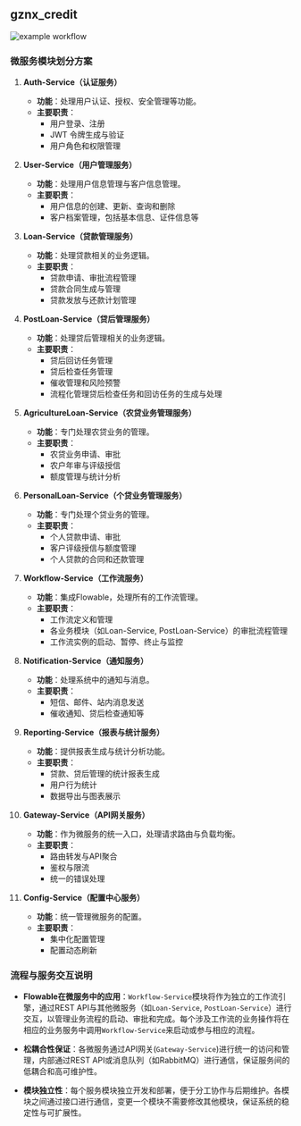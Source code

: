 ## gznx_credit
![example workflow](https://github.com/kurtleee/gznx_credit/actions/workflows/codeql.yml/badge.svg)
### 微服务模块划分方案

1. **Auth-Service（认证服务）**
   - **功能**：处理用户认证、授权、安全管理等功能。
   - **主要职责**：
     - 用户登录、注册
     - JWT 令牌生成与验证
     - 用户角色和权限管理

2. **User-Service（用户管理服务）**
   - **功能**：处理用户信息管理与客户信息管理。
   - **主要职责**：
     - 用户信息的创建、更新、查询和删除
     - 客户档案管理，包括基本信息、证件信息等

3. **Loan-Service（贷款管理服务）**
   - **功能**：处理贷款相关的业务逻辑。
   - **主要职责**：
     - 贷款申请、审批流程管理
     - 贷款合同生成与管理
     - 贷款发放与还款计划管理

4. **PostLoan-Service（贷后管理服务）**
   - **功能**：处理贷后管理相关的业务逻辑。
   - **主要职责**：
     - 贷后回访任务管理
     - 贷后检查任务管理
     - 催收管理和风险预警
     - 流程化管理贷后检查任务和回访任务的生成与处理

5. **AgricultureLoan-Service（农贷业务管理服务）**
   - **功能**：专门处理农贷业务的管理。
   - **主要职责**：
     - 农贷业务申请、审批
     - 农户年审与评级授信
     - 额度管理与统计分析

6. **PersonalLoan-Service（个贷业务管理服务）**
   - **功能**：专门处理个贷业务的管理。
   - **主要职责**：
     - 个人贷款申请、审批
     - 客户评级授信与额度管理
     - 个人贷款的合同和还款管理

7. **Workflow-Service（工作流服务）**
   - **功能**：集成Flowable，处理所有的工作流管理。
   - **主要职责**：
     - 工作流定义和管理
     - 各业务模块（如Loan-Service, PostLoan-Service）的审批流程管理
     - 工作流实例的启动、暂停、终止与监控

8. **Notification-Service（通知服务）**
   - **功能**：处理系统中的通知与消息。
   - **主要职责**：
     - 短信、邮件、站内消息发送
     - 催收通知、贷后检查通知等

9. **Reporting-Service（报表与统计服务）**
   - **功能**：提供报表生成与统计分析功能。
   - **主要职责**：
     - 贷款、贷后管理的统计报表生成
     - 用户行为统计
     - 数据导出与图表展示

10. **Gateway-Service（API网关服务）**
    - **功能**：作为微服务的统一入口，处理请求路由与负载均衡。
    - **主要职责**：
      - 路由转发与API聚合
      - 鉴权与限流
      - 统一的错误处理

11. **Config-Service（配置中心服务）**
    - **功能**：统一管理微服务的配置。
    - **主要职责**：
      - 集中化配置管理
      - 配置动态刷新

### 流程与服务交互说明

- **Flowable在微服务中的应用**：`Workflow-Service`模块将作为独立的工作流引擎，通过REST API与其他微服务（如`Loan-Service`, `PostLoan-Service`）进行交互，以管理业务流程的启动、审批和完成。每个涉及工作流的业务操作将在相应的业务服务中调用`Workflow-Service`来启动或参与相应的流程。

- **松耦合性保证**：各微服务通过API网关(`Gateway-Service`)进行统一的访问和管理，内部通过REST API或消息队列（如RabbitMQ）进行通信，保证服务间的低耦合和高可维护性。

- **模块独立性**：每个服务模块独立开发和部署，便于分工协作与后期维护。各模块之间通过接口进行通信，变更一个模块不需要修改其他模块，保证系统的稳定性与可扩展性。
